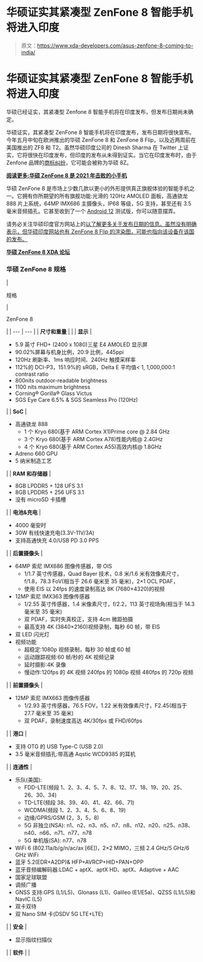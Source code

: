 # 华硕证实其紧凑型 ZenFone 8 智能手机将进入印度

> 原文：<https://www.xda-developers.com/asus-zenfone-8-coming-to-india/>

# 华硕证实其紧凑型 ZenFone 8 智能手机将进入印度

华硕已经证实，其紧凑型 Zenfone 8 智能手机将在印度发布，但发布日期尚未确定。

华硕证实，其紧凑型 ZenFone 8 智能手机将在印度发布，发布日期将很快宣布。今年五月中旬在欧洲推出的华硕 ZenFone 8 和 ZenFone 8 Flip，以及近两周前在美国推出的 ZF8 和 T2。虽然华硕印度公司的 Dinesh Sharma 在 Twitter 上证实，它将很快在印度发布，但印度的发布从未得到证实。当它在印度发布时，由于 Zenfone 品牌的[商标纠纷](https://www.xda-developers.com/asus-zenfone-copyright-india-zen/)，它可能会被称为华硕 8Z。

**[阅读更多:华硕 ZenFone 8 是 2021 年击败的小手机](https://www.xda-developers.com/asus-zenfone-8-review/)**

华硕 ZenFone 8 是市场上少数几款以更小的外形提供真正旗舰体验的智能手机之一。它拥有你所期望的所有旗舰功能:光滑的 120Hz AMOLED 面板，高通骁龙 888 片上系统，64MP IMX686 主摄像头，IP68 等级，5G 支持，甚至还有 3.5 毫米音频插孔。它甚至收到了一个 [Android 12](http://xda-developers.com/android-12) 测试版，你可以随意摆弄。

请务必关注华硕印度官方网站上的[以了解更多关于发布日期的信息。虽然没有明确表示，但华硕印度网站也有 ZenFone 8 Flip 的渲染图，可能也指向该设备在该国的发布。](https://asus.in/new-phone/)

**[华硕 ZenFone 8 XDA 论坛](https://forum.xda-developers.com/f/asus-zenfone-8.12291/)**

### 华硕 ZenFone 8 规格

| 

规格

 | 

ZenFone 8

 |
| --- | --- |
| **尺寸和重量** |  |
| **显示** | 

*   5.9 英寸 FHD+ (2400 x 1080)三星 E4 AMOLED 显示屏
*   90.02%屏幕与机身比例，20:9 比例，445ppi
*   120Hz 刷新率、1ms 响应时间、240Hz 触摸采样率
*   112%的 DCI-P3，151.9%的 sRGB，Delta E 平均值< 1, 1,000,000:1 contrast ratio
*   800nits outdoor-readable brightness
*   1100 nits maximum brightness
*   Corning® Gorilla® Glass Victus
*   SGS Eye Care 6.5% & SGS Seamless Pro (120Hz)

 |
| **SoC** | 

*   高通骁龙 888
    *   1 个 Kryo 680(基于 ARM Cortex X1)Prime core @ 2.84 GHz
    *   3 个 Kryo 680(基于 ARM Cortex A78)性能内核@ 2.4GHz
    *   4 个 Kryo 680(基于 ARM Cortex A55)高效内核@ 1.8GHz
*   Adreno 660 GPU
*   5 纳米制造工艺

 |
| **RAM 和存储器** | 

*   8GB LPDDR5 + 128 UFS 3.1
*   8GB LPDDR5 + 256 UFS 3.1
*   没有 microSD 卡插槽

 |
| **电池&充电** | 

*   4000 毫安时
*   30W 有线快速充电(3.3V-11V/3A)
*   支持高通快充 4.0/USB PD 3.0 PPS

 |
| **后置摄像头** | 

*   64MP 索尼 IMX686 图像传感器，带 OIS
    *   1/1.7 英寸传感器，Quad Bayer 技术，0.8 米/1.6 米有效像素尺寸，f/1.8，78.3 FoV(相当于 26.6 毫米至 35 毫米)，2×1 OCL PDAF，
    *   使用 EIS 以 24fps 的速度录制高达 8K (7680×4320)的视频
*   12MP 索尼 IMX363 图像传感器
    *   1/2.55 英寸传感器，1.4 米像素尺寸，f/2.2，113 英寸视场角(相当于 14.3 毫米至 35 毫米)
    *   双 PDAF，实时失真校正，支持 4cm 微距拍摄
    *   最高支持 4K (3840×2160)视频录制，每秒 60 帧，带 EIS
*   双 LED 闪光灯
*   视频功能
    *   超稳定:1080p 视频录制，每秒 30 帧或 60 帧
    *   运动跟踪视频:60 帧/秒的 4K 视频记录
    *   延时摄影:4K 录像
    *   慢动作:120fps 的 4K 视频 240fps 的 1080p 视频 480fps 的 720p 视频

 |
| **前置摄像头** | 

*   12MP 索尼 IMX663 图像传感器
    *   1/2.93 英寸传感器，76.5 FOV，1.22 米有效像素尺寸，F2.45(相当于 27.7 毫米至 35 毫米)
    *   双 PDAF，录制速度高达 4K/30fps 或 FHD/60fps

 |
| **港口** | 

*   支持 OTG 的 USB Type-C (USB 2.0)
*   3.5 毫米音频插孔:带高通 Aqstic WCD9385 的耳机

 |
| **连通性** | 

*   乐队(美国):
    *   FDD-LTE(频段 1、2、3、4、5、7、8、12、17、18、19、20、25、26、30、34)
    *   TD-LTE(频段 38、39、40、41、42、66、71)
    *   WCDMA(频段 1、2、3、4、5、6、8、19)
    *   边缘/GPRS/GSM (2，3，5，8)
    *   5G 非独立(NSA): n1、n2、n3、n5、n7、n8、n12、n20、n25、n38、n40、n66、n71、n77、n78
    *   5G 单机版(SA): n77、n78
*   WiFi 6 (802.11a/b/g/n/ac/ax [6E])，2×2 MIMO，三频 2.4 GHz/5 GHz/6 GHz WiFi
*   蓝牙 5.2(EDR+A2DP)& HFP+AVRCP+HID+PAN+OPP
*   蓝牙音频编解码器:LDAC + aptX、aptX HD、aptX、Adaptive + AAC
*   国家足球联盟
*   调频广播
*   GNSS 支持:GPS (L1/L5)、Glonass (L1)、Galileo (E1/E5a)、QZSS (L1/L5)和 NavIC (L5)
*   双卡双待
*   双 Nano SIM 卡(DSDV 5G LTE+LTE)

 |
| **安全** | 

*   显示指纹扫描仪

 |
| **软件** |  |